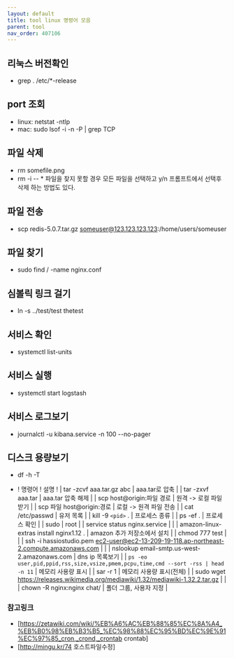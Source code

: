 ```yaml
---
layout: default
title: tool linux 명령어 모음
parent: tool
nav_order: 407106
---
```


## 리눅스 버전확인
* grep . /etc/*-release

## port 조회
* linux: netstat -ntlp
* mac: sudo lsof -i -n -P | grep TCP

## 파일 삭제
* rm somefile.png
* rm -i -- *  파일을 찾지 못할 경우 모든 파일을 선택하고  y/n 프롬프트에서 선택후 삭제 하는 방법도 있다.

## 파일 전송
* scp redis-5.0.7.tar.gz someuser@123.123.123.123:/home/users/someuser

## 파일 찾기
* sudo find / -name nginx.conf

## 심볼릭 링크 걸기
* ln -s  ../test/test  thetest

## 서비스 확인
* systemctl list-units

## 서비스 실행
* systemctl start logstash

## 서비스 로그보기
* journalctl -u kibana.service -n 100 --no-pager

## 디스크 용량보기
* df -h -T



* ! 명령어 ! 설명 !
| tar -zcvf aaa.tar.gz abc                                                                | aaa.tar로 압축 |
| tar -zxvf aaa.tar                                                                       | aaa.tar 압축 해제 |
| scp host@origin:파일 경로                                                               | 원격 -> 로컬 파일 받기 |
| scp 파일 host@origin:경로                                                               | 로컬 -> 원격 파일 전송 |
| cat /etc/passwd                                                                       | 유저 목록 |
| kill -9 ``<pid>`` .                                  | 프로세스 종류 |
| ps -ef .                                        | 프로세스 확인 |
| sudo                                                                                    | root |
| service status nginx.service                                                            |       |
| amazon-linux-extras install nginx1.12 .                                                 | amazon 추가 저장소에서 설치 |
| chmod 777 test                                                                          | |
| ssh -i hassiostudio.pem ec2-user@ec2-13-209-19-118.ap-northeast-2.compute.amazonaws.com | |
| nslookup email-smtp.us-west-2.amazonaws.com                                             | dns ip 목록보기 |
| `ps -eo user,pid,ppid,rss,size,vsize,pmem,pcpu,time,cmd --sort -rss | head -n 11`       | 메모리 사용량 표시 |
| sar -r 1                                                                                | 메모리 사용량 표시(전체) |
| sudo wget https://releases.wikimedia.org/mediawiki/1.32/mediawiki-1.32.2.tar.gz         | |
| chown -R nginx:nginx chat/                                                              | 폴더 그룹, 사용자 지정 |

### 참고링크
* [https://zetawiki.com/wiki/%EB%A6%AC%EB%88%85%EC%8A%A4_%EB%B0%98%EB%B3%B5_%EC%98%88%EC%95%BD%EC%9E%91%EC%97%85_cron,_crond,_crontab crontab]
* [http://mingu.kr/74 호스트파일수정]
